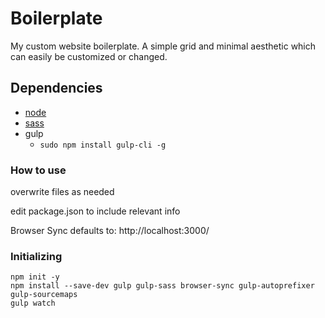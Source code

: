# Boilerplate
My custom website boilerplate. A simple grid and minimal aesthetic which can easily be customized or changed.

## Dependencies
* [node](https://nodejs.org/en/)
* [sass](https://sass-lang.com/)
* gulp
  * `sudo npm install gulp-cli -g`


### How to use
overwrite files as needed

edit package.json to include relevant info

Browser Sync defaults to:
http://localhost:3000/

### Initializing
```
npm init -y
npm install --save-dev gulp gulp-sass browser-sync gulp-autoprefixer gulp-sourcemaps
gulp watch
```
